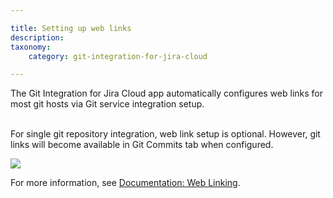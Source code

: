 ```yaml
---

title: Setting up web links
description:
taxonomy:
    category: git-integration-for-jira-cloud

---
```


<div class="bbb-callout bbb--tip">
    <div class="irow">
    <div class="ilogobox">
        <span class="logoimg"></span>
    </div>
    <div class="imsgbox">
        The Git Integration for Jira Cloud app automatically configures web links for most git hosts via Git service integration setup.
    </div>
    </div>
</div>
<br>

For single git repository integration, web link setup is optional. However, git links will become available in Git Commits tab when configured.

![](/wp-content/uploads/gij-gitcloud-repo-mgr-web-linking-setup.png)

For more information, see [Documentation: Web Linking](/git-integration-for-jira-cloud/web-linking-gij-cloud).

